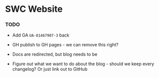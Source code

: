 # SWC Website

### TODO

- Add GA `UA-81467907-3` back
- GH publish to GH pages - we can remove this right?
- Docs are redirected, but blog needs to be

- Figure out what we want to do about the blog - should we keep every changelog? Or just link out to GitHub

